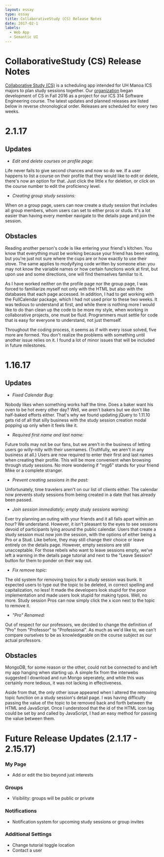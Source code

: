 ```yaml
---
layout: essay
type: essay
title: CollaborativeStudy (CS) Release Notes
date: 2017-02-1
labels:
  - Web App
  - Semantic UI
---
```

# CollaborativeStudy (CS) Release Notes

[Collaborative Study (CS)](https://mariahgaoiran.github.io/projects/CS) is a scheduling app intended for UH Manoa ICS majors to plan study sessions together. Our [organization](https://collaborativestudy.github.io/) began development of CS in Fall 2016 as a project for our ICS 314 Software Engineering course. The latest updates and planned releases are listed below in reverse chronological order. Releases are scheduled for every two weeks.

# 2.1.17

## Updates
 - *Edit and delete courses on profile page:*
 
  Life never fails to give second chances and now so do we. If a user happens to list a course on their profile that they would like to edit or delete, there's now an option for that. Just click the little x for deletion, or click on the course number to edit the proficiency level.

 - *Creating group study sessions:*
 
 When on a group page, users can now create a study session that includes all group members, whom users can set to either pros or studs. It's a lot easier than having every member navigate to the details page and join the session.
 
## Obstacles
Reading another person's code is like entering your friend's kitchen. You know that everything must be working because your friend has been eating, but you're just not sure where the cups are or how exactly to use their stove. The same applies to modyifying code written by someone else: you may not know the variable names or how certain functions work at first, but upon use and some directions, one will find themselves familiar to it. 

As I have worked neither on the profile page nor the group page, I was forced to familiarize myself not only with the HTML but also with the databases that each page accessed. In addition, I had to get working with the FullCalendar package, which I had not used prior to these two weeks. It was tedious to understand at first, and while there is nothing more I would like to do than clean up the code to be more my style, when working in collaborative projects, one must be fluid. Programmers must settle for code that is easy for everyone to understand, not just themself.

Throughout the coding process, it seems as if with every issue solved, five more are formed. You don't realize the problems with something until another issue relies on it. I found a lot of minor issues that will be included in future milestones.

# 1.16.17

## Updates
 - *Fixed Calendar Bug:*
 
 Nobody likes when something works half the time. Does a baker want his oven to be hot every other day? Well, we aren't bakers but we don't like half-baked efforts either. That's why we found updating jQuery to 1.11.10 gets rid of all that silly business with the study session creation modal popping up only when it feels like it.

 - *Required first name and last name:*
 
 Future trolls may not be our fans, but we aren't in the business of letting users go willy-nilly with their usernames. (Truthfully, we aren't in any business at all.) Users are now required to enter their first and last names when creating their profile. This will be more convenient when browsing through study sessions. No more wondering if "mjg6" stands for your friend Mike or a complete stranger.

 - *Prevent creating sessions in the past:*
 
 Unfortunately, time travelers aren't on our list of clients either. The calendar now prevents study sessions from being created in a date that has already been passed.

 - *Join session immediately; empty study sessions warning:*
 
 Ever try planning an outing with your friends and it all falls apart within an hour? We understand. However, it isn't pleasant to the eyes to see sessions devoid of participants lying around the public calendar. Users that create a study session must now join the session, with the options of either being a Pro or a Stud. Like before, they may still change their choice or leave entirely on the details page. However, empty sessions are still unacceptable. For those rebels who want to leave sessions empty, we've left a warning in the details page tutorial and next to the "Leave Session" button for them to ponder on their way out. 
 
 - *Fix remove topic:*
 
 The old system for removing topics for a study session was bunk. It expected users to type out the topic to be deleted, in correct spelling and capitalization, no less! It made the developers look stupid for the poor implementation and made users look stupid for making typos. Well, no more. Study session Pros can now simply click the x icon next to the topic to remove it.
 
 - *"Pro" Renamed:*
 
 Out of respect for our professors, we decided to change the definition of "Pro" from "Professor" to "Professional". As much as we'd like to, we can't compare ourselves to be as knowledgeable on the course subject as our actual professors.
 
## Obstacles
MongoDB, for some reason or the other, could not be connected to and left my app hanging when starting up. A simple fix from the interwebs suggested I download and run Mongo seperately, and while this was certainly more tedious, it was not lacking in effectiveness. 

Aside from that, the only other issue appeared when I altered the removing topic function on a study session's detail page. I was having difficulty passing the value of the topic to be removed back and forth between the HTML and JavaScript. Once I understood that the id of the HTML icon tag could be set by and called by JavaScript, I had an easy method for passing the value between them.

# Future Release Updates (2.1.17 - 2.15.17)

### My Page
 - Add or edit the bio beyond just interests
 
### Groups
 - Visibility: groups will be public or private
 
### Notifications
 - Notification system for upcoming study sessions or group invites

### Additional Settings
 - Change tutorial toggle location
 - Contact a user
 
